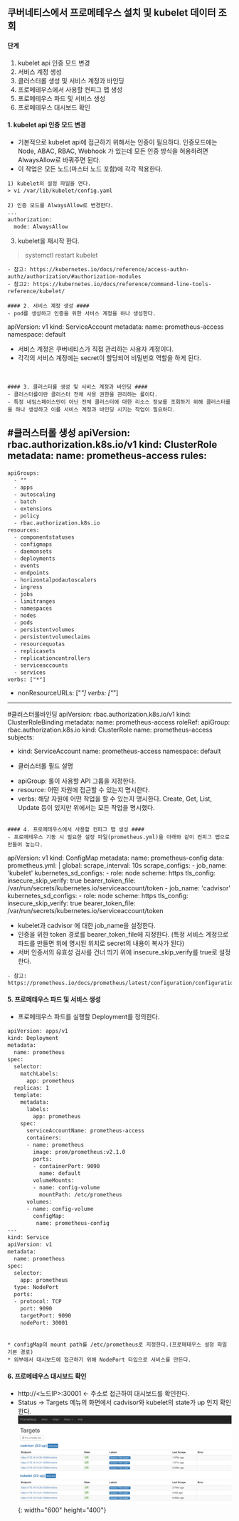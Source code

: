 ## 쿠버네티스에서 프로메테우스 설치 및 kubelet 데이터 조회 ##

#### 단계 ####
1. kubelet api 인증 모드 변경
2. 서비스 계정 생성
3. 클러스터롤 생성 및 서비스 계정과 바인딩
4. 프로메테우스에서 사용할 컨피그 맵 생성
5. 프로메테우스 파드 및 서비스 생성
6. 프로메테우스 대시보드 확인

#### 1. kubelet api 인증 모드 변경 ####
- 기본적으로 kubelet api에 접근하기 위해서는 인증이 필요하다. 인증모드에는 Node, ABAC, RBAC, Webhook 가 있는데 모든 인증 방식을 허용하려면 AlwaysAllow로 바꿔주면 된다. 
- 이 작업은 모든 노드(마스터 노드 포함)에 각각 적용한다. 
```
1) kubelet의 설정 파일을 연다.
> vi /var/lib/kubelet/config.yaml

2) 인증 모드를 AlwaysAllow로 변경한다. 
...
authorization:
  mode: AlwaysAllow
```

3) kubelet을 재시작 한다. 
> systemctl restart kubelet
```
- 참고: https://kubernetes.io/docs/reference/access-authn-authz/authorization/#authorization-modules
- 참고2: https://kubernetes.io/docs/reference/command-line-tools-reference/kubelet/

#### 2. 서비스 계정 생성 ####
- pod를 생성하고 인증을 위한 서비스 계정을 하나 생성한다.
```
apiVersion: v1
kind: ServiceAccount
metadata:
  name: prometheus-access
  namespace: default

* 서비스 계정은 쿠버네티스가 직접 관리하는 사용자 계정이다.  
* 각각의 서비스 계정에는 secret이 할당되어 비밀번호 역할을 하게 된다.
```


#### 3. 클러스터롤 생성 및 서비스 계정과 바인딩 ####
- 클러스터롤이란 클러스터 전체 사용 권한을 관리하는 롤이다. 
- 특정 네임스페이스만이 아닌 전체 클러스터에 대한 리소스 정보를 조회하기 위해 클러스터롤을 하나 생성하고 이를 서비스 계정과 바인딩 시키는 작업이 필요하다. 
```
#클러스터롤 생성
apiVersion: rbac.authorization.k8s.io/v1
kind: ClusterRole
metadata:
  name: prometheus-access
rules:
  -
    apiGroups:
      - ""
      - apps
      - autoscaling
      - batch
      - extensions
      - policy
      - rbac.authorization.k8s.io
    resources:
      - componentstatuses
      - configmaps
      - daemonsets
      - deployments
      - events
      - endpoints
      - horizontalpodautoscalers
      - ingress
      - jobs
      - limitranges
      - namespaces
      - nodes
      - pods
      - persistentvolumes
      - persistentvolumeclaims
      - resourcequotas
      - replicasets
      - replicationcontrollers
      - serviceaccounts
      - services
    verbs: ["*"]
  - nonResourceURLs: ["*"]
    verbs: ["*"]
---
#클러스터롤바인딩
apiVersion: rbac.authorization.k8s.io/v1
kind: ClusterRoleBinding
metadata:
  name: prometheus-access
roleRef:
  apiGroup: rbac.authorization.k8s.io
  kind: ClusterRole
  name: prometheus-access
subjects:
- kind: ServiceAccount
  name: prometheus-access
  namespace: default


* 클러스터롤 필드 설명
- apiGroup: 롤이 사용할 API 그룹을 지정한다.
- resource: 어떤 자원에 접근할 수 있는지 명시한다. 
- verbs: 해당 자원에 어떤 작업을 할 수 있는지 명시한다. Create, Get, List, Update 등이 있지만 위에서는 모든 작업을 명시했다. 
```

#### 4. 프로메테우스에서 사용할 컨피그 맵 생성 ####
- 프로메테우스 기동 시 필요한 설정 파일(prometheus.yml)을 아래와 같이 컨피그 맵으로 만들어 놓는다. 
```
apiVersion: v1
kind: ConfigMap
metadata:
  name: prometheus-config
data:
  prometheus.yml: |
    global:
      scrape_interval: 10s
    scrape_configs:
    - job_name: 'kubelet'
      kubernetes_sd_configs:
      - role: node
      scheme: https
      tls_config:
        insecure_skip_verify: true
      bearer_token_file: /var/run/secrets/kubernetes.io/serviceaccount/token
    - job_name: 'cadvisor'
      kubernetes_sd_configs:
      - role: node
      scheme: https
      tls_config:
        insecure_skip_verify: true
      bearer_token_file: /var/run/secrets/kubernetes.io/serviceaccount/token


* kubelet과 cadvisor 에 대한 job_name을 설정한다. 
* 인증을 위한 token 경로를 bearer_token_file에 지정한다. 
  (특정 서비스 계정으로 파드를 만들면 위에 명시된 위치로 secret의 내용이 복사가 된다)
* 서버 인증서의 유효성 검사를 건너 띄기 위에 insecure_skip_verify를 true로 설정한다. 
```
- 참고: https://prometheus.io/docs/prometheus/latest/configuration/configuration/
```

#### 5. 프로메테우스 파드 및 서비스 생성 ####
- 프로메테우스 파드를 실행할 Deployment를 정의한다. 
```
apiVersion: apps/v1
kind: Deployment
metadata:
  name: prometheus
spec:
  selector:
    matchLabels:
      app: prometheus
  replicas: 1
  template:
    metadata:
      labels:
        app: prometheus
    spec:
      serviceAccountName: prometheus-access
      containers:
      - name: prometheus
        image: prom/prometheus:v2.1.0
        ports:
        - containerPort: 9090
          name: default
        volumeMounts:
        - name: config-volume
          mountPath: /etc/prometheus
      volumes:
      - name: config-volume
        configMap:
         name: prometheus-config
---
kind: Service
apiVersion: v1
metadata:
  name: prometheus
spec:
  selector:
    app: prometheus
  type: NodePort
  ports:
  - protocol: TCP
    port: 9090
    targetPort: 9090
    nodePort: 30001


* configMap의 mount path를 /etc/prometheus로 지정한다.(프로메테우스 설정 파일 기본 경로)
* 외부에서 대시보드에 접근하기 위해 NodePort 타입으로 서비스를 만든다.  
```

#### 6. 프로메테우스 대시보드 확인 ####
- http://<노드IP>:30001 <- 주소로 접근하여 대시보드를 확인한다. 
- Status -> Targets 메뉴의 화면에서 cadvisor와 kubelet의 state가 up 인지 확인한다. 
![prometheus-01.PNG](/assets/img/prometheus-01.PNG){: width="600" height="400"}